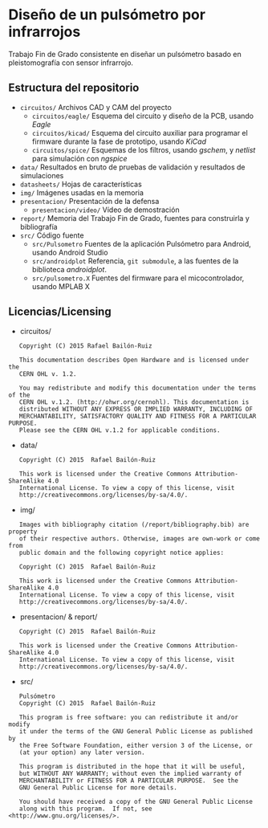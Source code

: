 # Diseño de un pulsómetro por infrarrojos

Trabajo Fin de Grado consistente en diseñar un pulsómetro basado en pleistomografía con sensor infrarrojo.

## Estructura del repositorio

* `circuitos/`  Archivos CAD y CAM del proyecto
  - `circuitos/eagle/`  Esquema del circuito y diseño de la PCB, usando *Eagle*
  - `circuitos/kicad/`  Esquema del circuito auxiliar para programar el firmware durante la fase de prototipo, usando *KiCad*
  - `circuitos/spice/`  Esquemas de los filtros, usando *gschem*, y *netlist* para simulación con *ngspice*
* `data/`        Resultados en bruto de pruebas de validación y resultados de simulaciones
* `datasheets/`  Hojas de características
* `img/`         Imágenes usadas en la memoria
* `presentacion/` Presentación de la defensa
  - `presentacion/video/` Vídeo de demostración
* `report/`     Memoria del Trabajo Fin de Grado, fuentes para construirla y bibliografía
* `src/`        Código fuente
  - `src/Pulsometro`    Fuentes de la aplicación Pulsómetro para Android, usando Android Studio
  - `src/androidplot`   Referencia, `git submodule`, a las fuentes de la biblioteca *androidplot*.
  - `src/pulsometro.X`  Fuentes del firmware para el micocontrolador, usando MPLAB X

## Licencias/Licensing

 * circuitos/
 ``` 
    Copyright (C) 2015 Rafael Bailón-Ruiz
    
    This documentation describes Open Hardware and is licensed under the
    CERN OHL v. 1.2.
    
    You may redistribute and modify this documentation under the terms of the
    CERN OHL v.1.2. (http://ohwr.org/cernohl). This documentation is
    distributed WITHOUT ANY EXPRESS OR IMPLIED WARRANTY, INCLUDING OF
    MERCHANTABILITY, SATISFACTORY QUALITY AND FITNESS FOR A PARTICULAR PURPOSE.
    Please see the CERN OHL v.1.2 for applicable conditions.
 ```
 
 * data/
 ```
    Copyright (C) 2015  Rafael Bailón-Ruiz
    
    This work is licensed under the Creative Commons Attribution-ShareAlike 4.0
    International License. To view a copy of this license, visit 
    http://creativecommons.org/licenses/by-sa/4.0/.
 ```
 
 * img/
 ```
    Images with bibliography citation (/report/bibliography.bib) are property
    of their respective authors. Otherwise, images are own-work or come from
    public domain and the following copyright notice applies:
    
    Copyright (C) 2015  Rafael Bailón-Ruiz
    
    This work is licensed under the Creative Commons Attribution-ShareAlike 4.0
    International License. To view a copy of this license, visit 
    http://creativecommons.org/licenses/by-sa/4.0/.
 ```
 
 * presentacion/ & report/
 ```
    Copyright (C) 2015  Rafael Bailón-Ruiz
    
    This work is licensed under the Creative Commons Attribution-ShareAlike 4.0
    International License. To view a copy of this license, visit 
    http://creativecommons.org/licenses/by-sa/4.0/.
 ```
 
 * src/
 ```
    Pulsómetro
    Copyright (C) 2015  Rafael Bailón-Ruiz
    
    This program is free software: you can redistribute it and/or modify
    it under the terms of the GNU General Public License as published by
    the Free Software Foundation, either version 3 of the License, or
    (at your option) any later version.
    
    This program is distributed in the hope that it will be useful,
    but WITHOUT ANY WARRANTY; without even the implied warranty of
    MERCHANTABILITY or FITNESS FOR A PARTICULAR PURPOSE.  See the
    GNU General Public License for more details.
    
    You should have received a copy of the GNU General Public License
    along with this program.  If not, see <http://www.gnu.org/licenses/>.
 ```
